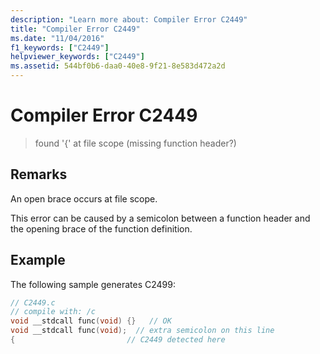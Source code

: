 ```yaml
---
description: "Learn more about: Compiler Error C2449"
title: "Compiler Error C2449"
ms.date: "11/04/2016"
f1_keywords: ["C2449"]
helpviewer_keywords: ["C2449"]
ms.assetid: 544bf0b6-daa0-40e8-9f21-8e583d472a2d
---
```

# Compiler Error C2449

> found '{' at file scope (missing function header?)

## Remarks

An open brace occurs at file scope.

This error can be caused by a semicolon between a function header and the opening brace of the function definition.

## Example

The following sample generates C2499:

```c
// C2449.c
// compile with: /c
void __stdcall func(void) {}   // OK
void __stdcall func(void);  // extra semicolon on this line
{                         // C2449 detected here
```
